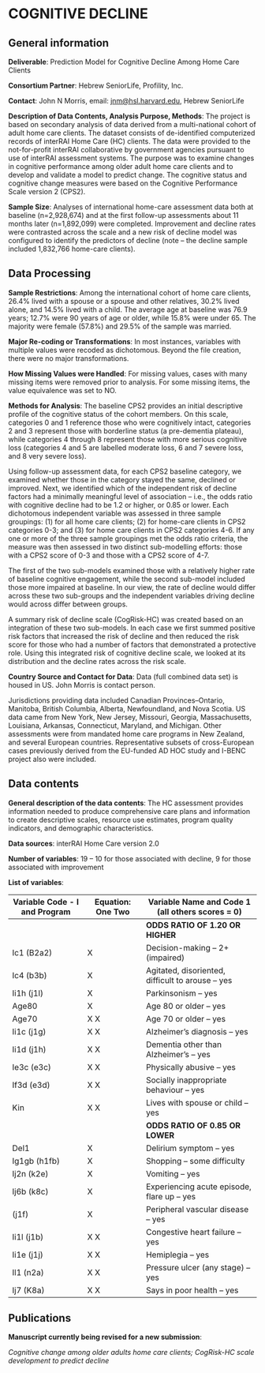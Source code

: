 # COGNITIVE DECLINE

## General information

**Deliverable**: Prediction Model for Cognitive Decline Among Home Care Clients

**Consortium Partner**: Hebrew SeniorLife, Profility, Inc.

**Contact**: John N Morris, email: jnm@hsl.harvard.edu, Hebrew SeniorLife

**Description of Data Contents, Analysis Purpose, Methods**: The project is based on secondary analysis of data derived from a multi-national cohort of adult home care clients. The dataset consists of de-identified computerized records of interRAI Home Care (HC) clients. The data were provided to the not-for-profit interRAI collaborative by government agencies pursuant to use of interRAI assessment systems. The purpose was to examine changes in cognitive performance among older adult home care clients and to develop and validate a model to predict change. The cognitive status and cognitive change measures were based on the Cognitive Performance Scale version 2 (CPS2).

**Sample Size**: Analyses of international home-care assessment data both at baseline (n=2,928,674) and at the first follow-up assessments about 11 months later (n=1,892,099) were completed. Improvement and decline rates were contrasted across the scale and a new risk of decline model was configured to identify the predictors of decline (note – the decline sample included 1,832,766 home-care clients).

## Data Processing

**Sample Restrictions**: Among the international cohort of home care clients, 26.4% lived with a spouse or a spouse and other relatives, 30.2% lived alone, and 14.5% lived with a child. The average age at baseline was 76.9 years; 12.7% were 90 years of age or older, while 15.8% were under 65. The majority were female (57.8%) and 29.5% of the sample was married.

**Major Re-coding or Transformations**: In most instances, variables with multiple values were recoded as dichotomous. Beyond the file creation, there were no major transformations.

**How Missing Values were Handled**: For missing values, cases with many missing items were removed prior to analysis. For some missing items, the value equivalence was set to NO.

**Methods for Analysis**: The baseline CPS2 provides an initial descriptive profile of the cognitive status of the cohort members. On this scale, categories 0 and 1 reference those who were cognitively intact, categories 2 and 3 represent those with borderline status (a pre-dementia plateau), while categories 4 through 8 represent those with more serious cognitive loss (categories 4 and 5 are labelled moderate loss, 6 and 7 severe loss, and 8 very severe loss).

Using follow-up assessment data, for each CPS2 baseline category, we examined whether those in the category stayed the same, declined or improved. Next, we identified which of the independent risk of decline factors had a minimally meaningful level of association – i.e., the odds ratio with cognitive decline had to be 1.2 or higher, or 0.85 or lower. Each dichotomous independent variable was assessed in three sample groupings: (1) for all home care clients; (2) for home-care clients in CPS2 categories 0-3; and (3) for home care clients in CPS2 categories 4-6. If any one or more of the three sample groupings met the odds ratio criteria, the measure was then assessed in two distinct sub-modelling efforts: those with a CPS2 score of 0-3 and those with a CPS2 score of 4-7.

The first of the two sub-models examined those with a relatively higher rate of baseline cognitive engagement, while the second sub-model included those more impaired at baseline. In our view, the rate of decline would differ across these two sub-groups and the independent variables driving decline would across differ between groups.

A summary risk of decline scale (CogRisk-HC) was created based on an integration of these two sub-models. In each case we first summed positive risk factors that increased the risk of decline and then reduced the risk score for those who had a number of factors that demonstrated a protective role. Using this integrated risk of cognitive decline scale, we looked at its distribution and the decline rates across the risk scale.

**Country Source and Contact for Data**: Data (full combined data set) is housed in US. John Morris is contact person.

Jurisdictions providing data included Canadian Provinces–Ontario, Manitoba, British Columbia, Alberta, Newfoundland, and Nova Scotia. US data came from New York, New Jersey, Missouri, Georgia, Massachusetts, Louisiana, Arkansas, Connecticut, Maryland, and Michigan. Other assessments were from mandated home care programs in New Zealand, and several European countries. Representative subsets of cross-European cases previously derived from the EU-funded AD HOC study and I-BENC project also were included.

## Data contents

**General description of the data contents**: The HC assessment provides information needed to produce comprehensive care plans and information to create descriptive scales, resource use estimates, program quality indicators, and demographic characteristics.

**Data sources**: interRAI Home Care version 2.0

**Number of variables**: 19 – 10 for those associated with decline, 9 for those associated with improvement

**List of variables**:

| Variable Code - I and Program | Equation: One Two | Variable Name and Code 1 (all others scores = 0) |
| --- | --- | --- |
| | | **ODDS RATIO OF 1.20 OR HIGHER** |
| Ic1 (B2a2) | X | Decision-making – 2+ (impaired) |
| Ic4 (b3b) | X | Agitated, disoriented, difficult to arouse – yes |
| Ii1h (j1l) | X | Parkinsonism – yes |
| Age80 | X | Age 80 or older – yes |
| Age70 | X X | Age 70 or older – yes |
| Ii1c (j1g) | X X | Alzheimer’s diagnosis – yes |
| Ii1d (j1h) | X X | Dementia other than Alzheimer’s – yes |
| Ie3c (e3c) | X X | Physically abusive – yes |
| If3d (e3d) | X X | Socially inappropriate behaviour – yes |
| Kin | X X | Lives with spouse or child – yes |
| | | **ODDS RATIO OF 0.85 OR LOWER** |
| Del1 | X | Delirium symptom – yes |
| Ig1gb (h1fb) | X | Shopping – some difficulty |
| Ij2n (k2e) | X | Vomiting – yes |
| Ij6b (k8c) | X | Experiencing acute episode, flare up – yes |
| (j1f) | X | Peripheral vascular disease – yes |
| Ii1l (j1b) | X X | Congestive heart failure – yes |
| Ii1e (j1j) | X X | Hemiplegia – yes |
| Il1 (n2a) | X X | Pressure ulcer (any stage) – yes |
| Ij7 (K8a) | X X | Says in poor health – yes |

## Publications

**Manuscript currently being revised for a new submission**:

*Cognitive change among older adults home care clients; CogRisk-HC scale development to predict decline*
